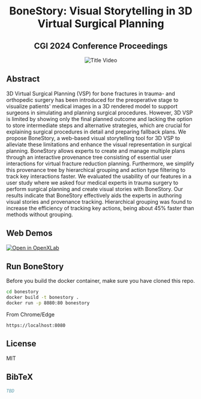 <p align="center">

  <h1 align="center">BoneStory: Visual Storytelling in 3D Virtual Surgical Planning</h1>
  <h2 align="center">CGI 2024 Conference Proceedings</h2>
  <div align="center">
  </div>
  
  <div align="center">
    <img src="https://github.com/Bridxo/BoneStory_2/blob/master/Title_video.gif" alt="Title Video" style="max-width: 100%;">
  </div>

## Abstract

3D Virtual Surgical Planning (VSP) for bone fractures in trauma- and orthopedic surgery has been introduced for the preoperative stage to visualize patients' medical images in a 3D rendered model to support surgeons in simulating and planning surgical procedures. However, 3D VSP is limited by showing only the final planned outcome and lacking the option to store intermediate steps and alternative strategies, which are crucial for explaining surgical procedures in detail and preparing fallback plans. We propose BoneStory, a web-based visual storytelling tool for 3D VSP to alleviate these limitations and enhance the visual representation in surgical planning. BoneStory allows experts to create and manage multiple plans through an interactive provenance tree consisting of essential user interactions for virtual fracture reduction planning. Furthermore, we simplify this provenance tree by hierarchical grouping and action type filtering to track key interactions faster. We evaluated the usability of our features in a user study where we asked four medical experts in trauma surgery to perform surgical planning and create visual stories with BoneStory. Our results indicate that BoneStory effectively aids the experts in authoring visual stories and provenance tracking. Hierarchical grouping was found to increase the efficiency of tracking key actions, being about 45\% faster than methods without grouping.

## Web Demos
[![Open in OpenXLab](https://cdn-static.openxlab.org.cn/app-center/openxlab_app.svg)](https://radiant-voyage-171301.web.app/)


## Run BoneStory
Before you build the docker container, make sure you have cloned this repo.
```sh
cd bonestory
docker build -t bonestory .
docker run -p 8080:80 bonestory
```
From Chrome/Edge 
```
https://localhost:8080
```

## License

MIT

## BibTeX

```bibtex
TBD
```
